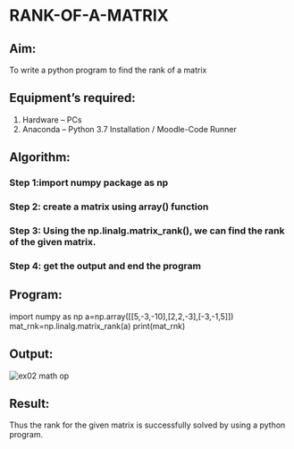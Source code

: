 # RANK-OF-A-MATRIX
## Aim:
To write a python program to find the rank of a matrix
## Equipment’s required:
1. 	Hardware – PCs
2. 	Anaconda – Python 3.7 Installation / Moodle-Code Runner
## Algorithm:
### Step 1:import numpy package as np 
### Step 2: create a matrix using array() function
### Step 3: Using the np.linalg.matrix_rank(), we can find the rank of the given matrix.
### Step 4: get the output and end the program
## Program:
import numpy as np
a=np.array([[5,-3,-10],[2,2,-3],[-3,-1,5]])
mat_rnk=np.linalg.matrix_rank(a)
print(mat_rnk)
## Output:
![ex02 math op](https://user-images.githubusercontent.com/119393818/214768922-d771a156-8cce-4391-bfc5-9bb8ee3b7e06.png)

## Result:
Thus the rank for the given matrix is successfully solved by  using a python program.


